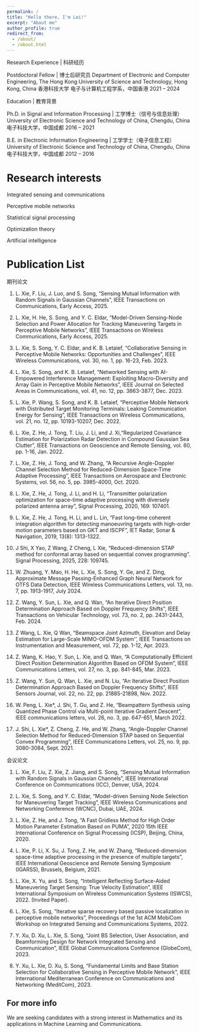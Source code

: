 ```yaml
---
permalink: /
title: "Hello there, I'm Lei!"
excerpt: "About me"
author_profile: true
redirect_from: 
  - /about/
  - /about.html
---
```


Research Experience | 科研经历

Postdoctoral Fellow | 博士后研究员
Department of Electronic and Computer Engineering,
The Hong Kong University of Science and Technology, Hong Kong, China
香港科技大学 电子与计算机工程学系，中国香港
2021 – 2024

Education | 教育背景

Ph.D. in Signal and Information Processing | 工学博士（信号与信息处理）
University of Electronic Science and Technology of China, Chengdu, China
电子科技大学，中国成都
2016 – 2021

B.E. in Electronic Information Engineering | 工学学士（电子信息工程）
University of Electronic Science and Technology of China, Chengdu, China
电子科技大学，中国成都
2012 – 2016

Research interests
======
Integrated sensing and communications

Perceptive mobile networks

Statistical signal processing

Optimization theory

Artificial intelligence

Publication List
======
期刊论文

1. L. Xie, F. Liu, J. Luo, and S. Song, “Sensing Mutual Information with Random Signals in Gaussian Channels”, IEEE Transactions on Communications, Early Access, 2025. 

2. L. Xie, H. He, S. Song, and Y. C. Eldar, “Model-Driven Sensing-Node Selection and Power Allocation for Tracking Maneuvering Targets in Perceptive Mobile Networks”, IEEE Transactions on Wireless Communications, Early Access, 2025. 

3. L. Xie, S. Song, Y. C. Eldar, and K. B. Letaief, “Collaborative Sensing in Perceptive Mobile Networks: Opportunities and Challenges”, IEEE Wireless Communications, vol. 30, no. 1, pp. 16-23, Feb. 2023. 

4. L. Xie, S. Song, and K. B. Letaief, “Networked Sensing with AI-Empowered Interference Management: Exploiting Macro-Diversity and Array Gain in Perceptive Mobile Networks”, IEEE Journal on Selected Areas in Communications, vol. 41, no. 12, pp. 3863-3877, Dec. 2023. 

5. L. Xie, P. Wang, S. Song, and K. B. Letaief, “Perceptive Mobile Network with Distributed Target Monitoring Terminals: Leaking Communication Energy for Sensing”, IEEE Transactions on Wireless Communications, vol. 21, no. 12, pp. 10193-10207, Dec. 2022. 

6. L. Xie, Z. He, J. Tong, T. Liu, J. Li, and J. Xi,“Regularized Covariance Estimation for Polarization Radar Detection in Compound Gaussian Sea Clutter”, IEEE Transactions on Geoscience and Remote Sensing, vol. 60, pp. 1-16, Jan. 2022. 

7. L. Xie, Z. He, J. Tong, and W. Zhang, “A Recursive Angle-Doppler Channel Selection Method for Reduced-Dimension Space-Time Adaptive Processing”, IEEE Transactions on Aerospace and Electronic Systems, vol. 56, no. 5, pp. 3985-4000, Oct. 2020. 

8. L. Xie, Z. He, J. Tong, J. Li, and H. Li, “Transmitter polarization optimization for space-time adaptive processing with diversely polarized antenna array”, Signal Processing, 2020, 169: 107401. 

9. L. Xie, Z. He, J. Tong, H. Li, and L. Lin, “Fast long-time coherent integration algorithm for detecting manoeuvring targets with high-order motion parameters based on GKT and ISCPF”, IET Radar, Sonar & Navigation, 2019, 13(8): 1313-1322. 

10. J Shi, X Yao, Z Wang, Z Cheng, L Xie, “Reduced-dimension STAP method for conformal array based on sequential convex programming”. Signal Processing, 2025, 228: 109745.

11. W. Zhuang, Y. Mao, H. He, L. Xie, S. Song, Y. Ge, and Z. Ding, Approximate Message Passing-Enhanced Graph Neural Network for OTFS Data Detection, IEEE Wireless Communications Letters, vol. 13, no. 7, pp. 1913-1917, July 2024.

12. Z. Wang, Y. Sun, L. Xie, and Q. Wan, “An Iterative Direct Position Determination Approach Based on Doppler Frequency Shifts”, IEEE Transactions on Vehicular Technology, vol. 73, no. 2, pp. 2431-2443, Feb. 2024.

13. Z Wang, L. Xie, Q Wan, “Beamspace Joint Azimuth, Elevation and Delay Estimation for Large-Scale MIMO-OFDM System’’, IEEE Transactions on Instrumentation and Measurement, vol. 72, pp. 1-12, Apr. 2023. 

14. Z. Wang, K. Hao, Y. Sun, L. Xie, and Q. Wan, “A Computationally Efficient Direct Position Determination Algorithm Based on OFDM System”, IEEE Communications Letters, vol. 27, no. 3, pp. 841-845, Mar. 2023. 

15. Z. Wang, Y. Sun, Q. Wan, L. Xie, and N. Liu, “An Iterative Direct Position Determination Approach Based on Doppler Frequency Shifts”, IEEE Sensors Journal, vol. 22, no. 22, pp. 21885-21898, Nov. 2022. 

16. W. Peng, L. Xie*, J. Shi, T. Gu, and Z. He, “Beampattern Synthesis using Quantized Phase Control via Multi-point Iterative Gradient Descent”, IEEE communications letters, vol. 26, no. 3, pp. 647-651, March 2022.

17. J. Shi, L. Xie*, Z. Cheng, Z. He, and W. Zhang, “Angle-Doppler Channel Selection Method for Reduced-Dimension STAP based on Sequential Convex Programming”, IEEE Communications Letters, vol. 25, no. 9, pp. 3080-3084, Sept. 2021.

会议论文

1. L. Xie, F. Liu, Z. Xie, Z. Jiang, and S. Song, “Sensing Mutual Information with Random Signals in Gaussian Channels”, IEEE International Conference on Communications (ICC), Denver, USA, 2024.

2. L. Xie, S. Song, and Y. C. Eldar, “Model-driven Sensing Node Selection for Maneuvering Target Tracking”, IEEE Wireless Communications and Networking Conference (WCNC), Dubai, UAE, 2024.

3. L. Xie, Z. He, and J. Tong, “A Fast Gridless Method for High Order Motion Parameter Estimation Based on PUMA”, 2020 15th IEEE International Conference on Signal Processing (ICSP), Beijing, China, 2020.

4. L. Xie, P. Li, X. Su, J. Tong, Z. He, and W. Zhang, “Reduced-dimension space-time adaptive processing in the presence of multiple targets”, IEEE International Geoscience and Remote Sensing Symposium (IGARSS), Brussels, Belgium, 2021.

5. L. Xie, X. Yu, and S. Song, “Intelligent Reflecting Surface-Aided Maneuvering Target Sensing: True Velocity Estimation”, IEEE International Symposium on Wireless Communication Systems (ISWCS), 2022. (Invited Paper).

6. L. Xie, S. Song, “Iterative sparse recovery based passive localization in perceptive mobile networks”, Proceedings of the 1st ACM MobiCom Workshop on Integrated Sensing and Communications Systems, 2022.

7. Y. Xu, D. Xu, L. Xie, S. Song, “Joint BS Selection, User Association, and Beamforming Design for Network Integrated Sensing and Communication”, IEEE Global Communications Conference (GlobeCom), 2023.

8. Y. Xu, L. Xie, D. Xu, S. Song, “Fundamental Limits and Base Station Selection for Collaborative Sensing in Perceptive Mobile Network”, IEEE International Mediterranean Conference on Communications and Networking (MeditCom), 2023.


For more info
------
We are seeking candidates with a strong interest in Mathematics and its applications in Machine Learning and Communications.



